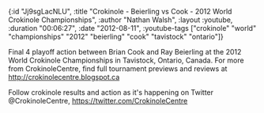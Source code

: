 {:id "Jj9sgLacNLU",
 :title
 "Crokinole - Beierling vs Cook - 2012 World Crokinole Championships",
 :author "Nathan Walsh",
 :layout :youtube,
 :duration "00:06:27",
 :date "2012-08-11",
 :youtube-tags
 ["crokinole"
  "world"
  "championships"
  "2012"
  "beierling"
  "cook"
  "tavistock"
  "ontario"]}


Final 4 playoff action between Brian Cook and Ray Beierling at the 2012 World Crokinole Championships in Tavistock, Ontario, Canada. For more from CrokinoleCentre, find full tournament previews and reviews at http://crokinolecentre.blogspot.ca

Follow crokinole results and action as it's happening on Twitter @CrokinoleCentre, https://twitter.com/CrokinoleCentre
